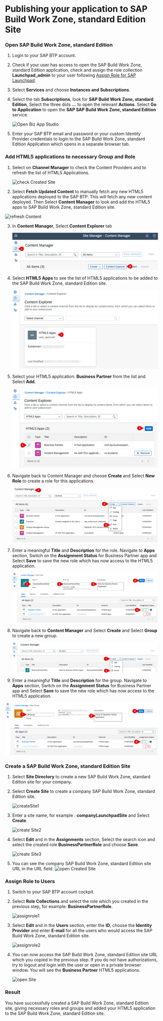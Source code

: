 # Publishing your application to SAP Build Work Zone, standard Edition Site
 
### Open SAP Build Work Zone, standard Edition

1. Login to your SAP BTP account.
2. Check if your user has access to open the SAP Build Work Zone, standard Edition application, check and assign the role collection **Launchpad_admin** to your user following [Assign Role for SAP Launchpad](https://help.sap.com/viewer/8c8e1958338140699bd4811b37b82ece/Cloud/en-US/fd79b232967545569d1ae4d8f691016b.html).
3. Select **Services** and choose **Instances and Subscriptions**. 
4. Select the tab **Subscriptions**, look for **SAP Build Work Zone, standard Edition**, Select the three dots **...** to open the relevant **Actions**. Select **Go to Application** to open the **SAP SAP Build Work Zone, standard Edition** service. 

   ![Open Biz App Studio](./images/openLaunchpad.png)
   
5. Enter your SAP BTP email and password or your custom Identity Provider credentials to login to the SAP Build Work Zone, standard Edition Application which opens in a separate browser tab.


### Add HTML5 applications to necessary Group and Role
  
1. Select on **Channel Manager** to check the Content Providers and to refresh the list of HTML5 Applications. 

   ![check Created Site](./images/checkCreatedSite.png)
   
2.  Select **Fetch Updated Content** to manually fetch any new HTML5 applications deployed to the SAP BTP. This will fetch any new content deployed. Then Select **Content Manager** to look and add the HTML5 apps to SAP Build Work Zone, standard Edition site.

   ![refresh Content](./images/refreshContent.png)
   
3. In **Content Manager**, Select  **Content Explorer** tab 

   ![open Content Explorer](./images/openContentExplorer.png)

4. Select **HTML5 Apps** to see the list of HTML5 applications to be added to the SAP Build Work Zone, standard Edition site.

   ![open Content Explorer](./images/openContentExplorer1.png)
    
5. Select your HTML5 application: **Business Partner** from the list and Select **Add**. 

   ![add App to Content](./images/addApptoContent.png)

6. Navigate back to Content Manager and choose **Create** and Select **New Role** to create a role for this applications.

   ![addSFSFRole1](./images/addSFSFRole1.png)
   
7. Enter a meaningful **Title** and **Description** for the role. Navigate to **Apps** section, Switch on the **Assignment Status**  for Business Partner app and Select **Save** to save the new role which has now access to the HTML5 application.

   ![addSFSFRole2](./images/addSFSFRole2.png)

8. Navigate back to **Content Manager** and Select **Create** and Select **Group** to create a new group.

   ![create Group1](./images/createGroup1.png)
   
9.  Enter a meaningful **Title** and **Description** for the group. Navigate to **Apps** section, Switch on the **Assignment Status**  for Business Partner app and Select **Save** to save the new role which has now access to the HTML5 application.

   ![create Group2](./images/createGroup2.png)
   
   
### Create a SAP Build Work Zone, standard Edition Site

1. Select **Site Directory** to create a new SAP Build Work Zone, standard Edition site for your company.
   
2. Select  **Create Site** to create a company SAP Build Work Zone, standard Edition site.
   
   ![createSite1](./images/createSite1.png)

3. Enter a site name, for example : **companyLaunchpadSite** and Select **Create**.

   ![create Site2](./images/createSite2.png)
   
4. Select **Edit** and in the **Assignments** section, Select the search icon and select the created role **BusinessPartnerRole** and choose **Save**.
 
   ![create Site3](./images/createSite3.png)
   
 5. You can see the company SAP Build Work Zone, standard Edition site URL in the URL field. 
  <a id="copyURL"></a>
   ![open Created Site](./images/openCreatedSite.png)


### Assign Role to Users

1. Switch to your SAP BTP account cockpit.
2. Select **Role Collections** and select the role which you created in the previous step, for example: **BusinessPartnerRole**.

   ![assignrole1](./images/assignrole1.png)
   
3. Select **Edit** and in the **Users** section, enter the **ID**, choose the **Identity Provider** and enter **E-mail** for all the users who would access the SAP Build Work Zone, standard Edition site. 

    ![assignrole2](./images/assignRole2.png)
    
 4. You can now access the SAP Build Work Zone, standard Edition site URL which you copied in the previous step. If you do not have authorizations, try to logout and login with the user or open in a private browser window. You will see the **Business Partner** HTML5 applications.

    ![open Site](./images/openSite.png)    
    

### Result

You have successfully created a SAP Build Work Zone, standard Edition site, giving necessary roles and groups and added your HTML5 application to the SAP Build Work Zone, standard Edition site.